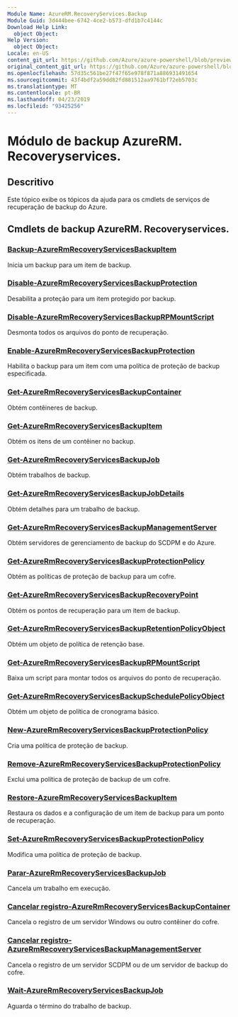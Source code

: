 ```yaml
---
Module Name: AzureRM.RecoveryServices.Backup
Module Guid: 3d444bee-6742-4ce2-b573-dfd1b7c4144c
Download Help Link:
  object Object: 
Help Version:
  object Object: 
Locale: en-US
content_git_url: https://github.com/Azure/azure-powershell/blob/preview/src/ResourceManager/RecoveryServices.Backup/Commands.RecoveryServices.Backup/help/AzureRM.RecoveryServices.Backup.md
original_content_git_url: https://github.com/Azure/azure-powershell/blob/preview/src/ResourceManager/RecoveryServices.Backup/Commands.RecoveryServices.Backup/help/AzureRM.RecoveryServices.Backup.md
ms.openlocfilehash: 57d35c561be27f47f65e978f871a886931491654
ms.sourcegitcommit: 43f4bdf2a59dd82fd881512aa9761bf72eb5703c
ms.translationtype: MT
ms.contentlocale: pt-BR
ms.lasthandoff: 04/23/2019
ms.locfileid: "93425256"
---
```

# Módulo de backup AzureRM. Recoveryservices.
## Descritivo
Este tópico exibe os tópicos da ajuda para os cmdlets de serviços de recuperação de backup do Azure.

## Cmdlets de backup AzureRM. Recoveryservices.
### [Backup-AzureRmRecoveryServicesBackupItem](Backup-AzureRmRecoveryServicesBackupItem.md)
Inicia um backup para um item de backup.

### [Disable-AzureRmRecoveryServicesBackupProtection](Disable-AzureRmRecoveryServicesBackupProtection.md)
Desabilita a proteção para um item protegido por backup.

### [Disable-AzureRmRecoveryServicesBackupRPMountScript](Disable-AzureRmRecoveryServicesBackupRPMountScript.md)
Desmonta todos os arquivos do ponto de recuperação.

### [Enable-AzureRmRecoveryServicesBackupProtection](Enable-AzureRmRecoveryServicesBackupProtection.md)
Habilita o backup para um item com uma política de proteção de backup especificada.

### [Get-AzureRmRecoveryServicesBackupContainer](Get-AzureRmRecoveryServicesBackupContainer.md)
Obtém contêineres de backup.

### [Get-AzureRmRecoveryServicesBackupItem](Get-AzureRmRecoveryServicesBackupItem.md)
Obtém os itens de um contêiner no backup.

### [Get-AzureRmRecoveryServicesBackupJob](Get-AzureRmRecoveryServicesBackupJob.md)
Obtém trabalhos de backup.

### [Get-AzureRmRecoveryServicesBackupJobDetails](Get-AzureRmRecoveryServicesBackupJobDetails.md)
Obtém detalhes para um trabalho de backup.

### [Get-AzureRmRecoveryServicesBackupManagementServer](Get-AzureRmRecoveryServicesBackupManagementServer.md)
Obtém servidores de gerenciamento de backup do SCDPM e do Azure.

### [Get-AzureRmRecoveryServicesBackupProtectionPolicy](Get-AzureRmRecoveryServicesBackupProtectionPolicy.md)
Obtém as políticas de proteção de backup para um cofre.

### [Get-AzureRmRecoveryServicesBackupRecoveryPoint](Get-AzureRmRecoveryServicesBackupRecoveryPoint.md)
Obtém os pontos de recuperação para um item de backup.

### [Get-AzureRmRecoveryServicesBackupRetentionPolicyObject](Get-AzureRmRecoveryServicesBackupRetentionPolicyObject.md)
Obtém um objeto de política de retenção base.

### [Get-AzureRmRecoveryServicesBackupRPMountScript](Get-AzureRmRecoveryServicesBackupRPMountScript.md)
Baixa um script para montar todos os arquivos do ponto de recuperação.

### [Get-AzureRmRecoveryServicesBackupSchedulePolicyObject](Get-AzureRmRecoveryServicesBackupSchedulePolicyObject.md)
Obtém um objeto de política de cronograma básico.

### [New-AzureRmRecoveryServicesBackupProtectionPolicy](New-AzureRmRecoveryServicesBackupProtectionPolicy.md)
Cria uma política de proteção de backup.

### [Remove-AzureRmRecoveryServicesBackupProtectionPolicy](Remove-AzureRmRecoveryServicesBackupProtectionPolicy.md)
Exclui uma política de proteção de backup de um cofre.

### [Restore-AzureRmRecoveryServicesBackupItem](Restore-AzureRmRecoveryServicesBackupItem.md)
Restaura os dados e a configuração de um item de backup para um ponto de recuperação.

### [Set-AzureRmRecoveryServicesBackupProtectionPolicy](Set-AzureRmRecoveryServicesBackupProtectionPolicy.md)
Modifica uma política de proteção de backup.

### [Parar-AzureRmRecoveryServicesBackupJob](Stop-AzureRmRecoveryServicesBackupJob.md)
Cancela um trabalho em execução.

### [Cancelar registro-AzureRmRecoveryServicesBackupContainer](Unregister-AzureRmRecoveryServicesBackupContainer.md)
Cancela o registro de um servidor Windows ou outro contêiner do cofre.

### [Cancelar registro-AzureRmRecoveryServicesBackupManagementServer](Unregister-AzureRmRecoveryServicesBackupManagementServer.md)
Cancela o registro de um servidor SCDPM ou de um servidor de backup do cofre.

### [Wait-AzureRmRecoveryServicesBackupJob](Wait-AzureRmRecoveryServicesBackupJob.md)
Aguarda o término do trabalho de backup.

